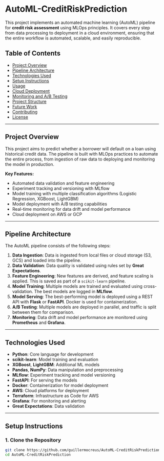 # AutoML-CreditRiskPrediction

This project implements an automated machine learning (AutoML) pipeline for **credit risk assessment** using MLOps principles. It covers every step from data processing to deployment in a cloud environment, ensuring that the entire workflow is automated, scalable, and easily reproducible.

## Table of Contents

- [Project Overview](#project-overview)
- [Pipeline Architecture](#pipeline-architecture)
- [Technologies Used](#technologies-used)
- [Setup Instructions](#setup-instructions)
- [Usage](#usage)
- [Cloud Deployment](#cloud-deployment)
- [Monitoring and A/B Testing](#monitoring-and-ab-testing)
- [Project Structure](#project-structure)
- [Future Work](#future-work)
- [Contributing](#contributing)
- [License](#license)

---

## Project Overview

This project aims to predict whether a borrower will default on a loan using historical credit data. The pipeline is built with MLOps practices to automate the entire process, from ingestion of raw data to deploying and monitoring the model in production.

**Key Features:**

- Automated data validation and feature engineering
- Experiment tracking and versioning with MLflow
- Model training with multiple classification algorithms (Logistic Regression, XGBoost, LightGBM)
- Model deployment with A/B testing capabilities
- Real-time monitoring for data drift and model performance
- Cloud deployment on AWS or GCP

---

## Pipeline Architecture

The AutoML pipeline consists of the following steps:

1. **Data Ingestion**: Data is ingested from local files or cloud storage (S3, GCS) and loaded into the pipeline.
2. **Data Validation**: Data quality is validated using rules set by **Great Expectations**.
3. **Feature Engineering**: New features are derived, and feature scaling is applied. This is saved as part of a `scikit-learn` pipeline.
4. **Model Training**: Multiple models are trained and evaluated using cross-validation. The best models are logged in **MLflow**.
5. **Model Serving**: The best-performing model is deployed using a REST API with **Flask** or **FastAPI**. Docker is used for containerization.
6. **A/B Testing**: Multiple models are deployed in parallel, and traffic is split between them for comparison.
7. **Monitoring**: Data drift and model performance are monitored using **Prometheus** and **Grafana**.

---

## Technologies Used

- **Python**: Core language for development
- **scikit-learn**: Model training and evaluation
- **XGBoost**, **LightGBM**: Additional ML models
- **Pandas**, **NumPy**: Data manipulation and preprocessing
- **MLflow**: Experiment tracking and model versioning
- **FastAPI**: For serving the models
- **Docker**: Containerization for model deployment
- **AWS**: Cloud platforms for deployment
- **Terraform**: Infrastructure as Code for AWS
- **Grafana**: For monitoring and alerting
- **Great Expectations**: Data validation

---

## Setup Instructions

### 1. Clone the Repository

```bash
git clone https://github.com/guillermocreus/AutoML-CreditRiskPrediction.git
cd AutoML-CreditRiskPrediction
```
